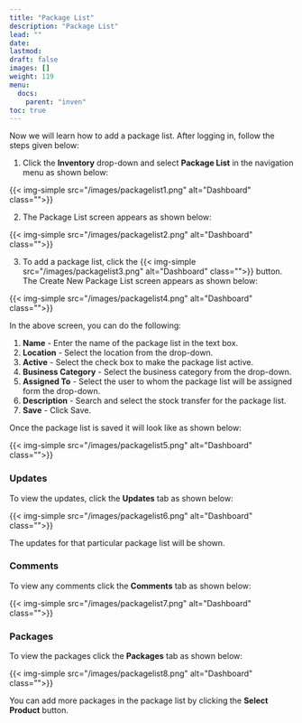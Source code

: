 ```yaml
---
title: "Package List"
description: "Package List"
lead: ""
date:
lastmod:
draft: false
images: []
weight: 119
menu:
  docs:
    parent: "inven"
toc: true
---
```


Now we will learn how to add a package list. After logging in, follow the steps given below:

1.	Click the **Inventory** drop-down and select **Package List** in the navigation menu as shown below:

 {{< img-simple src="/images/packagelist1.png"  alt="Dashboard" class="">}}

2.	The Package List screen appears as shown below:

 {{< img-simple src="/images/packagelist2.png"  alt="Dashboard" class="">}}

3.	To add a package list, click the  {{< img-simple src="/images/packagelist3.png"  alt="Dashboard" class="">}} button. The Create New Package List screen appears as shown below:

{{< img-simple src="/images/packagelist4.png"  alt="Dashboard" class="">}}

In the above screen, you can do the following:
1. **Name** - Enter the name of the package list in the text box.
2. **Location** - Select the location from the drop-down.
3. **Active** - Select the check box to make the package list active.
4. **Business Category** - Select the business category from the drop-down.
5. **Assigned To** - Select the user to whom the package list will be assigned form the drop-down.
6. **Description** - Search and select the stock transfer for the package list.
7.	**Save** - Click Save.

Once the package list is saved it will look like as shown below:

{{< img-simple src="/images/packagelist5.png"  alt="Dashboard" class="">}}

### Updates

To view the updates, click the **Updates** tab as shown below:

{{< img-simple src="/images/packagelist6.png"  alt="Dashboard" class="">}}

The updates for that particular package list will be shown.

### Comments

To view any comments click the **Comments** tab as shown below:

{{< img-simple src="/images/packagelist7.png"  alt="Dashboard" class="">}}

### Packages

To view the packages click the **Packages** tab as shown below:

{{< img-simple src="/images/packagelist8.png"  alt="Dashboard" class="">}}

You can add more packages in the package list by clicking the **Select Product** button.
